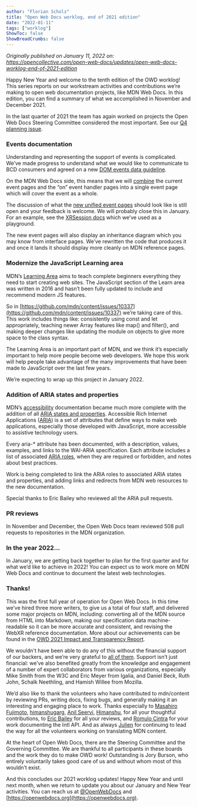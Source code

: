 ```yaml
---
author: "Florian Scholz"
title: "Open Web Docs worklog, end of 2021 edition"
date: "2022-01-11"
tags: ["worklog"]
ShowToc: false
ShowBreadCrumbs: false
---
```


_Originally published on January 11, 2022 on:
https://opencollective.com/open-web-docs/updates/open-web-docs-worklog-end-of-2021-edition_

Happy New Year and welcome to the tenth edition of the OWD worklog! This series reports on our workstream activities and contributions we’re making to open web documentation projects, like MDN Web Docs. In this edition, you can find a summary of what we accomplished in November and December 2021.

In the last quarter of 2021 the team has again worked on projects the Open Web Docs Steering Committee considered the most important. See our [Q4 planning issue](https://github.com/openwebdocs/project/issues/55).


### Events documentation

Understanding and representing the support of events is complicated. We’ve made progress to understand what we would like to communicate to BCD consumers and agreed on a new [DOM events data guideline](https://github.com/mdn/browser-compat-data/blob/main/docs/data-guidelines.md#dom-events-eventname_event).

On the MDN Web Docs side, this means that we will [combine](https://github.com/mdn/content/discussions/9098) the current event pages and the “on” event handler pages into a single event page which will cover the event as a whole. 

The discussion of what the [new unified event pages](https://github.com/mdn/content/discussions/10544) should look like is still open and your feedback is welcome. We will probably close this in January. For an example, see the [XRSession docs](https://developer.mozilla.org/en-US/docs/Web/API/XRSession#events) which we’ve used as a playground. 

The new event pages will also display an inheritance diagram which you may know from interface pages. We’ve rewritten the code that produces it and once it lands it should display more cleanly on MDN reference pages.


### Modernize the JavaScript Learning area

MDN’s [Learning Area](https://developer.mozilla.org/en-US/docs/Learn) aims to teach complete beginners everything they need to start creating web sites. The JavaScript section of the Learn area was written in 2016 and hasn’t been fully updated to include and recommend modern JS features.

So in [https://github.com/mdn/content/issues/10337](https://github.com/mdn/content/issues/10337) we’re taking care of this. This work includes things like: consistently using const and let appropriately, teaching newer Array features like map() and filter(), and making deeper changes like updating the module on objects to give more space to the class syntax.

The Learning Area is an important part of MDN, and we think it’s especially important to help more people become web developers. We hope this work will help people take advantage of the many improvements that have been made to JavaScript over the last few years.

We’re expecting to wrap up this project in January 2022.


### Addition of ARIA states and properties

MDN’s [accessibility](https://developer.mozilla.org/en-US/docs/Web/Accessibility) documentation became much more complete with the addition of all [ARIA states and properties](https://developer.mozilla.org/en-US/docs/Web/Accessibility/ARIA/Attributes). Accessible Rich Internet Applications ([ARIA](https://developer.mozilla.org/en-US/docs/Web/Accessibility/ARIA)) is a set of attributes that define ways to make web applications, especially those developed with JavaScript, more accessible to assistive technology users.

Every aria-* attribute has been documented, with a description, values, examples, and links to the WAI-ARIA specification. Each attribute includes a list of associated [ARIA roles](https://developer.mozilla.org/en-US/docs/Web/Accessibility/ARIA/Roles), when they are required or forbidden, and notes about best practices.

Work is being completed to link the ARIA roles to associated ARIA states and properties, and adding links and redirects from MDN web resources to the new documentation.

Special thanks to Eric Bailey who reviewed all the ARIA pull requests.


### PR reviews

In November and December, the Open Web Docs team reviewed 508 pull requests to repositories in the MDN organization.


### In the year 2022...

In January, we are getting back together to plan for the first quarter and for what we’d like to achieve in 2022! You can expect us to work more on MDN Web Docs and continue to document the latest web technologies.


### Thanks!

This was the first full year of operation for Open Web Docs. In this time we’ve hired three more writers, to give us a total of four staff, and delivered some major projects on MDN, including: converting all of the MDN source from HTML into Markdown, making our specification data machine-readable so it can be more accurate and consistent, and revising the WebXR reference documentation. More about our achievements can be found in the [OWD 2021 Impact and Transparency Report](https://github.com/openwebdocs/project/tree/main/impact-report-2021).

We wouldn't have been able to do any of this without the financial support of our backers, and we’re very grateful to [all of them](https://opencollective.com/open-web-docs#section-contribute). Support isn’t just financial: we’ve also benefited greatly from the knowledge and engagement of a number of expert collaborators from various organizations, especially Mike Smith from the W3C and Eric Meyer from Igalia, and Daniel Beck, Ruth John, Schalk Neethling, and Hamish Willee from Mozilla.

We’d also like to thank the volunteers who have contributed to mdn/content by reviewing PRs, writing docs, fixing bugs, and generally making it an interesting and engaging place to work. Thanks especially to [Masahiro Fujimoto](https://github.com/mfuji09), [himanshugarg](https://github.com/himanshugarg), [Anil Seervi](https://github.com/AnilSeervi), [Himanshu](https://github.com/digi-booster), for all your thoughtful contributions, to [Eric Bailey](https://github.com/ericwbailey) for all your reviews, and [Romulo Cintra](https://github.com/romulocintra) for your work documenting the Intl API. And as always [Julien](https://github.com/SphinxKnight) for continuing to lead the way for all the volunteers working on translating MDN content.

At the heart of Open Web Docs, there are the Steering Committee and the Governing Committee. We are thankful to all participants in these boards and the work they do to make OWD work! Outstanding is Jory Burson, who entirely voluntarily takes good care of us and without whom most of this wouldn’t exist.  

And this concludes our 2021 worklog updates! Happy New Year and until next month, when we return to update you about our January and New Year activities. You can reach us at [@OpenWebDocs](https://twitter.com/OpenWebDocs) and [https://openwebdocs.org](https://openwebdocs.org).